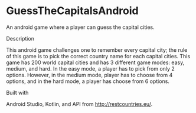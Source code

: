 # GuessTheCapitalsAndroid
An android game where a player can guess the capital cities.

Description

This android game challenges one to remember every capital city; the rule of this game is to pick the correct country name for each capital cities. This game has 200 world capital cities and has 3 different game modes: easy, medium, and hard. In the easy mode, a player has to pick from only 2 options. However, in the medium mode, player has to choose from 4 options, and in the hard mode, a player has choose from 6 options.

Built with

Android Studio, Kotlin, and API from http://restcountries.eu/.
